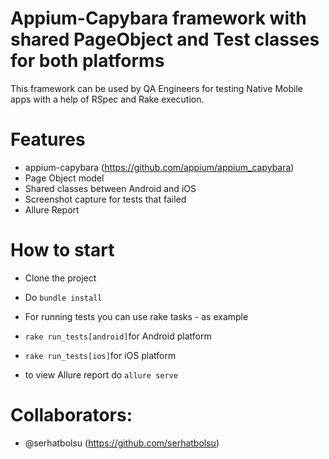 # Appium-Capybara framework with shared PageObject and Test classes for both platforms
This framework can be used by QA Engineers for testing Native Mobile apps with a help of RSpec and Rake execution.


# Features
 - appium-capybara (https://github.com/appium/appium_capybara)
 - Page Object model
 - Shared classes between Android and iOS
 - Screenshot capture for tests that failed
 - Allure Report

# How to start 
 - Clone the project
 - Do ```bundle install```
 - For running tests you can use rake tasks - as example
 - ```rake run_tests[android]```for Android platform
 - ```rake run_tests[ios]```for iOS platform
 
 - to view Allure report do ```allure serve```
 
 
 # Collaborators:
  - @serhatbolsu (https://github.com/serhatbolsu)
